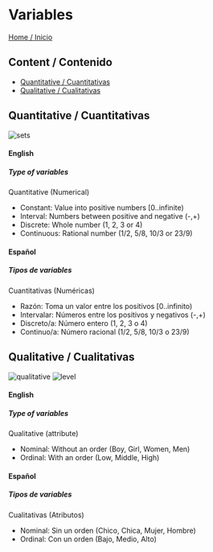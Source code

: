 # Variables

[Home / Inicio](https://github.com/TheGlitchCat/probability-and-statistics-R)

## Content / Contenido
- [Quantitative / Cuantitativas](#quantitative--cuantitativas)
- [Qualitative / Cualitativas](#qualitative--cualitativas)


## Quantitative / Cuantitativas
![sets](https://www.ditutor.com/numeros_reales/images/10.gif)

#### English 
##### Type of variables 
Quantitative (Numerical)
- Constant: Value into positive numbers [0..infinite)
- Interval: Numbers between positive and negative (-,+) 
- Discrete: Whole number (1, 2, 3 or 4)
- Continuous: Rational number (1/2, 5/8, 10/3 or 23/9)

#### Español
##### Tipos de variables 
Cuantitativas (Numéricas)
- Razón: Toma un valor entre los positivos [0..infinito)
- Intervalar: Números entre los positivos y negativos (-,+) 
- Discreto/a: Número entero (1, 2, 3 o 4)
- Continuo/a: Número racional (1/2, 5/8, 10/3 o 23/9)


## Qualitative / Cualitativas
![qualitative](https://encrypted-tbn0.gstatic.com/images?q=tbn:ANd9GcRW-9rif4Zni6k_0oBrvaGTZ_rQ_WI0wzUvMpWDLkFNolrHLYI0OQ&s)
![level](https://cdn.pixabay.com/photo/2016/12/25/16/40/volume-1930242_960_720.png)


#### English 
##### Type of variables
Qualitative (attribute)
- Nominal: Without an order (Boy, Girl, Women, Men)
- Ordinal: With an order (Low, Middle, High)


#### Español
##### Tipos de variables 
Cualitativas (Atributos)
- Nominal: Sin un orden (Chico, Chica, Mujer, Hombre)
- Ordinal: Con un orden (Bajo, Medio, Alto)